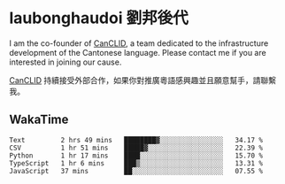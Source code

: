 # laubonghaudoi 劉邦後代

I am the co-founder of [CanCLID](https://github.com/CanCLID), a team dedicated to the infrastructure development of the Cantonese language. Please contact me if you are interested in joining our cause.

[CanCLID](https://github.com/CanCLID) 持續接受外部合作，如果你對推廣粵語感興趣並且願意幫手，請聯繫我。


## WakaTime

<!--START_SECTION:waka-->
```text
Text         2 hrs 49 mins   ████████▓░░░░░░░░░░░░░░░░   34.17 % 
CSV          1 hr 51 mins    █████▓░░░░░░░░░░░░░░░░░░░   22.39 % 
Python       1 hr 17 mins    ████░░░░░░░░░░░░░░░░░░░░░   15.70 % 
TypeScript   1 hr 6 mins     ███▒░░░░░░░░░░░░░░░░░░░░░   13.31 % 
JavaScript   37 mins         ██░░░░░░░░░░░░░░░░░░░░░░░   07.55 % 
```
<!--END_SECTION:waka-->
